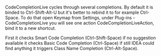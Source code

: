 CodeCompletionLive cycles through several completions. By default it is binded to Ctrl-Shift-Alt-U but it's better to rebind it to for example Ctrl-Space. To do that open Keymap from Settings, under Plug-ins - CodeCompletionLive you will see one action CodeCompletionLiveAction, bind it to a new shortcut.

First it checks Smart Code Completion (Ctrl-Shift-Space) if no suggestion available it checks Basic Code Completion (Ctrl-Space) if still IDEA could find anything it triggers Class Name Completion (Ctrl-Alt-Space).